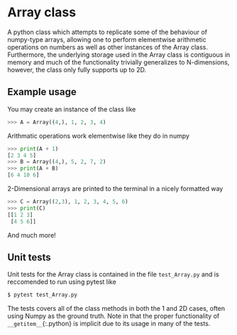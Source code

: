 # Array class

A python class which attempts to replicate some of the behaviour of numpy-type arrays, allowing one to perform elementwise arithmetic operations on numbers as well as other instances of the Array class. Furthermore, the underlying storage used in the Array class is contiguous in memory and much of the functionality trivially generalizes to N-dimensions, however, the class only fully supports up to 2D.

## Example usage
You may create an instance of the class like
```python
>>> A = Array((4,), 1, 2, 3, 4)
```
Arithmatic operations work elementwise like they do in numpy
```python
>>> print(A + 1)
[2 3 4 5]
>>> B = Array((4,), 5, 2, 7, 2)
>>> print(A + B)
[6 4 10 6]
```
2-Dimensional arrays are printed to the terminal in a nicely formatted way
```python
>>> C = Array((2,3), 1, 2, 3, 4, 5, 6)
>>> print(C)
[[1 2 3]
 [4 5 6]]
```
And much more!

## Unit tests
Unit tests for the Array class is contained in the file `test_Array.py` and is reccomended to run using pytest like
```bash
$ pytest test_Array.py
```
The tests covers all of the class methods in both the 1 and 2D cases, often using Numpy as the ground truth. Note in that the proper functionality of `__getitem__`{:.python} is implicit due to its usage in many of the tests.
